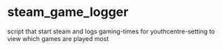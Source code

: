 # steam_game_logger
script that start steam and logs gaming-times for youthcentre-setting to view which games are played most
